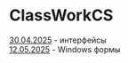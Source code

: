 # ClassWorkCS
[30.04.2025](https://github.com/RomanLyashenko/ClassWorkCS/blob/main/30.04.2025/Program.cs) - интерфейсы <br>
[12.05.2025](https://github.com/RomanLyashenko/ClassWorkCS/blob/main/12.05.2025/Form1.cs) - Windows формы <br>
